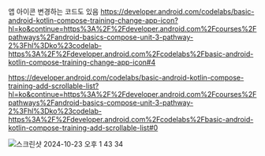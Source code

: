 앱 아이콘 변경하는 코드도 있음
https://developer.android.com/codelabs/basic-android-kotlin-compose-training-change-app-icon?hl=ko&continue=https%3A%2F%2Fdeveloper.android.com%2Fcourses%2Fpathways%2Fandroid-basics-compose-unit-3-pathway-2%3Fhl%3Dko%23codelab-https%3A%2F%2Fdeveloper.android.com%2Fcodelabs%2Fbasic-android-kotlin-compose-training-change-app-icon#4

https://developer.android.com/codelabs/basic-android-kotlin-compose-training-add-scrollable-list?hl=ko&continue=https%3A%2F%2Fdeveloper.android.com%2Fcourses%2Fpathways%2Fandroid-basics-compose-unit-3-pathway-2%3Fhl%3Dko%23codelab-https%3A%2F%2Fdeveloper.android.com%2Fcodelabs%2Fbasic-android-kotlin-compose-training-add-scrollable-list#0

![스크린샷 2024-10-23 오후 1 43 34](https://github.com/user-attachments/assets/b6458a8f-582b-4a64-acdc-35cacad2592a)

